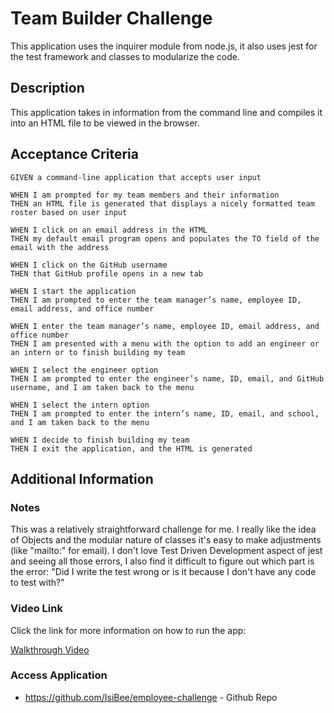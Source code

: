 # Team Builder Challenge
This application uses the inquirer module from node.js, it also uses jest for the test framework and classes to modularize the code.
## Description
This application takes in information from the command line and compiles it into an HTML file to be viewed in the browser.
## Acceptance Criteria
    GIVEN a command-line application that accepts user input

    WHEN I am prompted for my team members and their information
    THEN an HTML file is generated that displays a nicely formatted team roster based on user input

    WHEN I click on an email address in the HTML
    THEN my default email program opens and populates the TO field of the email with the address

    WHEN I click on the GitHub username
    THEN that GitHub profile opens in a new tab

    WHEN I start the application
    THEN I am prompted to enter the team manager’s name, employee ID, email address, and office number

    WHEN I enter the team manager’s name, employee ID, email address, and office number
    THEN I am presented with a menu with the option to add an engineer or an intern or to finish building my team

    WHEN I select the engineer option
    THEN I am prompted to enter the engineer’s name, ID, email, and GitHub username, and I am taken back to the menu

    WHEN I select the intern option
    THEN I am prompted to enter the intern’s name, ID, email, and school, and I am taken back to the menu

    WHEN I decide to finish building my team
    THEN I exit the application, and the HTML is generated

## Additional Information
### Notes
This was a relatively straightforward challenge for me. I really like the idea of Objects and the modular nature of classes it's easy to make adjustments (like "mailto:" for email). I don't love Test Driven Development aspect of jest and seeing all those errors, I also find it difficult to figure out which part is the error: "Did I write the test wrong or is it because I don't have any code to test with?"
### Video Link
Click the link for more information on how to run the app:

[Walkthrough Video](./src/teamBuilderVideo.webm)

### Access Application

* https://github.com/IsiBee/employee-challenge - Github Repo